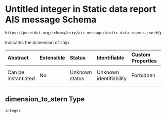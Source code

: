 # Untitled integer in Static data report AIS message Schema

```txt
https://poseidat.org/schema/core/ais-message/static-data-report.json#/properties/dimension_to_stern
```

Indicates the dimension of ship

| Abstract            | Extensible | Status         | Identifiable            | Custom Properties | Additional Properties | Access Restrictions | Defined In                                                                                          |
| :------------------ | :--------- | :------------- | :---------------------- | :---------------- | :-------------------- | :------------------ | :-------------------------------------------------------------------------------------------------- |
| Can be instantiated | No         | Unknown status | Unknown identifiability | Forbidden         | Allowed               | none                | [static-data-report.json*](schemas/core/ais-message/static-data-report.json "open original schema") |

## dimension_to_stern Type

`integer`
